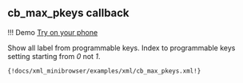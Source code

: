 ## cb_max_pkeys callback

!!! Demo
    [Try on your phone](xml/cb_max_pkeys.xml)

Show all label from programmable keys. Index to programmable keys setting starting from *0* not *1*.

```xml
{!docs/xml_minibrowser/examples/xml/cb_max_pkeys.xml!}
```
